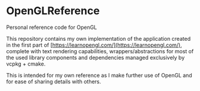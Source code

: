 # OpenGLReference
Personal reference code for OpenGL

This repository contains my own implementation of the application created in the first part of [https://learnopengl.com/](https://learnopengl.com/), complete with text rendering capabilities, wrappers/abstractions for most of the used library components and dependencies managed exclusively by vcpkg + cmake.

This is intended for my own reference as I make further use of OpenGL and for ease of sharing details with others.
